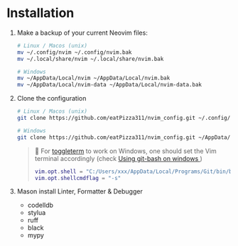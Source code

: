 # Installation
1. Make a backup of your current Neovim files:
   ```bash
   # Linux / Macos (unix)
   mv ~/.config/nvim ~/.config/nvim.bak
   mv ~/.local/share/nvim ~/.local/share/nvim.bak

   # Windows
   mv ~/AppData/Local/nvim ~/AppData/Local/nvim.bak
   mv ~/AppData/Local/nvim-data ~/AppData/Local/nvim-data.bak
   ```
2. Clone the configuration
   ```bash
   # Linux / Macos (unix)
   git clone https://github.com/eatPizza311/nvim_config.git ~/.config/nvim

   # Windows
   git clone https://github.com/eatPizza311/nvim_config.git ~/AppData/Local/nvim
   ```

   > 🚨 For [toggleterm](https://github.com/akinsho/toggleterm.nvim) to work on Windows, one should set the Vim terminal accordingly (check [Using git-bash on windows ](https://github.com/akinsho/toggleterm.nvim/issues/463))
   > ```lua
   > vim.opt.shell = "C:/Users/xxx/AppData/Local/Programs/Git/bin/bash.exe" -- Change to your Gitbash path
   > vim.opt.shellcmdflag = "-s"
   > ```
3. Mason install Linter, Formatter & Debugger
     - codelldb
     - stylua
     - ruff
     - black
     - mypy
